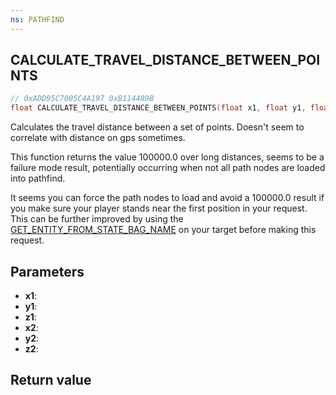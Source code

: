```yaml
---
ns: PATHFIND
---
```

## CALCULATE_TRAVEL_DISTANCE_BETWEEN_POINTS

```c
// 0xADD95C7005C4A197 0xB114489B
float CALCULATE_TRAVEL_DISTANCE_BETWEEN_POINTS(float x1, float y1, float z1, float x2, float y2, float z2);
```

Calculates the travel distance between a set of points.
Doesn't seem to correlate with distance on gps sometimes.

This function returns the value 100000.0 over long distances, seems to be a failure mode result, potentially occurring when not all path nodes are loaded into pathfind.

It seems you can force the path nodes to load and avoid a 100000.0 result if you make sure your player stands near the first position in your request.
This can be further improved by using the [GET_ENTITY_FROM_STATE_BAG_NAME](?_0x8444E1F0) on your target before making this request.

## Parameters
* **x1**: 
* **y1**: 
* **z1**: 
* **x2**: 
* **y2**: 
* **z2**: 

## Return value
